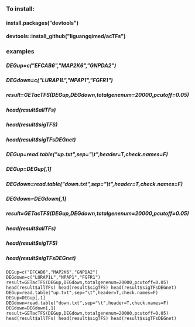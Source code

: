 ### To install:
#### install.packages("devtools")
#### devtools::install_github("liguangqimed/acTFs")
### examples
#####  DEGup=c("EFCAB6","MAP2K6","GNPDA2")
#####  DEGdown=c("LURAP1L","NPAP1","FGFR1")
#####  result=GETacTFS(DEGup,DEGdown,totalgenenum=20000,pcutoff=0.05)
#####  head(result$allTFs)
#####  head(result$sigTFS)
#####  head(result$sigTFsDEGnet)
#####  DEGup=read.table("up.txt",sep="\t",header=T,check.names=F)
#####  DEGup=DEGup[,1]
#####  DEGdown=read.table("down.txt",sep="\t",header=T,check.names=F)
#####  DEGdown=DEGdown[,1]
#####  result=GETacTFS(DEGup,DEGdown,totalgenenum=20000,pcutoff=0.05)
#####  head(result$allTFs)
#####  head(result$sigTFS)
#####  head(result$sigTFsDEGnet)
`DEGup=c("EFCAB6","MAP2K6","GNPDA2")
DEGdown=c("LURAP1L","NPAP1","FGFR1")
 result=GETacTFS(DEGup,DEGdown,totalgenenum=20000,pcutoff=0.05)
head(result$allTFs)
head(result$sigTFS)
head(result$sigTFsDEGnet)
DEGup=read.table("up.txt",sep="\t",header=T,check.names=F)
 DEGup=DEGup[,1]
DEGdown=read.table("down.txt",sep="\t",header=T,check.names=F)
 DEGdown=DEGdown[,1]
result=GETacTFS(DEGup,DEGdown,totalgenenum=20000,pcutoff=0.05)
 head(result$allTFs)
 head(result$sigTFS)
 head(result$sigTFsDEGnet)`
